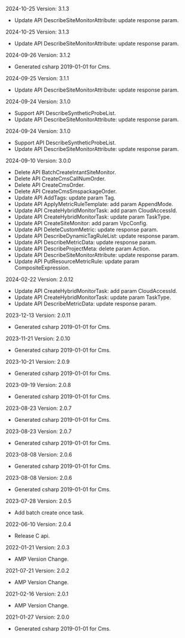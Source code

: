 2024-10-25 Version: 3.1.3
- Update API DescribeSiteMonitorAttribute: update response param.


2024-10-25 Version: 3.1.3
- Update API DescribeSiteMonitorAttribute: update response param.


2024-09-26 Version: 3.1.2
- Generated csharp 2019-01-01 for Cms.

2024-09-25 Version: 3.1.1
- Update API DescribeSiteMonitorAttribute: update response param.


2024-09-24 Version: 3.1.0
- Support API DescribeSyntheticProbeList.
- Update API DescribeSiteMonitorAttribute: update response param.


2024-09-24 Version: 3.1.0
- Support API DescribeSyntheticProbeList.
- Update API DescribeSiteMonitorAttribute: update response param.


2024-09-10 Version: 3.0.0
- Delete API BatchCreateIntantSiteMonitor.
- Delete API CreateCmsCallNumOrder.
- Delete API CreateCmsOrder.
- Delete API CreateCmsSmspackageOrder.
- Update API AddTags: update param Tag.
- Update API ApplyMetricRuleTemplate: add param AppendMode.
- Update API CreateHybridMonitorTask: add param CloudAccessId.
- Update API CreateHybridMonitorTask: update param TaskType.
- Update API CreateSiteMonitor: add param VpcConfig.
- Update API DeleteCustomMetric: update response param.
- Update API DescribeDynamicTagRuleList: update response param.
- Update API DescribeMetricData: update response param.
- Update API DescribeProjectMeta: delete param Action.
- Update API DescribeSiteMonitorAttribute: update response param.
- Update API PutResourceMetricRule: update param CompositeExpression.


2024-02-22 Version: 2.0.12
- Update API CreateHybridMonitorTask: add param CloudAccessId.
- Update API CreateHybridMonitorTask: update param TaskType.
- Update API DescribeMetricData: update response param.


2023-12-13 Version: 2.0.11
- Generated csharp 2019-01-01 for Cms.

2023-11-21 Version: 2.0.10
- Generated csharp 2019-01-01 for Cms.

2023-10-21 Version: 2.0.9
- Generated csharp 2019-01-01 for Cms.

2023-09-19 Version: 2.0.8
- Generated csharp 2019-01-01 for Cms.

2023-08-23 Version: 2.0.7
- Generated csharp 2019-01-01 for Cms.

2023-08-23 Version: 2.0.7
- Generated csharp 2019-01-01 for Cms.

2023-08-08 Version: 2.0.6
- Generated csharp 2019-01-01 for Cms.

2023-08-08 Version: 2.0.6
- Generated csharp 2019-01-01 for Cms.

2023-07-28 Version: 2.0.5
- Add batch create once task.

2022-06-10 Version: 2.0.4
- Release C api.

2022-01-21 Version: 2.0.3
- AMP Version Change.

2021-07-21 Version: 2.0.2
- AMP Version Change.

2021-02-16 Version: 2.0.1
- AMP Version Change.

2021-01-27 Version: 2.0.0
- Generated csharp 2019-01-01 for Cms.

